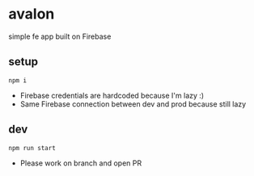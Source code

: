 # avalon

simple fe app built on Firebase

## setup

```
npm i
```

- Firebase credentials are hardcoded because I'm lazy :)
- Same Firebase connection between dev and prod because still lazy

## dev

```
npm run start
```

- Please work on branch and open PR

